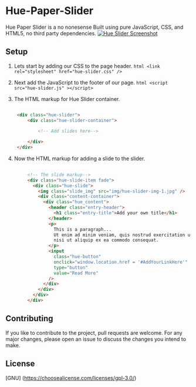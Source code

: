 # Hue-Paper-Slider

Hue Paper Slider is a no nonesense
Built using pure JavaScript, CSS, and HTML5, no third party dependencies.
[![Hue Slider Screenshot](http://agustealo.com/wp-content/uploads/2020/01/Hue-Slider.jpg)]()

## Setup

1. Lets start by adding our CSS to the page header. ```html <link rel="stylesheet" href="hue-slider.css" /> ``` 

2. Next add the JavaScript to the footer of our page. ```html <script src="hue-slider.js" ></script> ```

3. The HTML markup for Hue Slider container.

   ```html
   
    <div class="hue-slider">
        <div class="hue-slider-container">

            <!-- Add slides here-->
    
        </div>
    </div>
   
   ```

3. Now the HTML markup for adding a slide to the slider.

   ```html
        
        <!-- The slide markup-->
        <div class="hue-slide-item fade">
          <div class="hue-slide">
            <img class="slide_img" src="img/hue-slider-img-1.jpg" />
            <div class="content-container">
              <div class="hue_content">
                <header class="entry-header">
                  <h1 class="entry-title">Add your own title</h1>
                </header>
                <p>
                  This is a paragraph...
                  Ut enim ad minim veniam, quis nostrud exercitation ullamco laboris
                  nisi ut aliquip ex ea commodo consequat.
                </p>
                <input
                  class="hue-button"
                  onclick="window.location.href = '#AddYourLinkHere'"
                  type="button"
                  value="Read More"
                />
              </div>
            </div>
          </div>
        </div>
   ```

## Contributing

If you like to contribute to the project, pull requests are welcome. For any major changes, please open an issue to discuss the changes you intend to make.

## License

[GNU] (https://choosealicense.com/licenses/gpl-3.0/)
